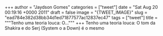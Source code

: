 
+++
author = "Jaydson Gomes"
categories = ["tweet"]
date = "Sat Aug 20 00:19:16 +0000 2011"
draft = false
image = "{TWEET_IMAGE}"
slug = "ead784e382d38bb34d1ed71877577ac12837ec47"
tags = ["tweet"]
title = """Tenho uma teoria louca: O..."""
+++
Tenho uma teoria louca: O tom da Shakira e do Serj (System o a Down) é o mesmo
